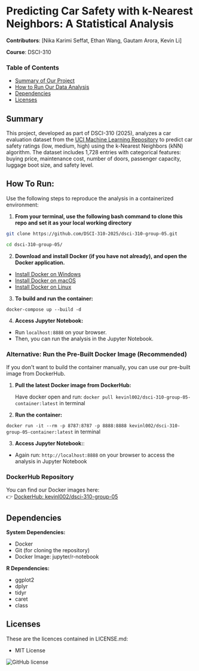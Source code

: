 # Predicting Car Safety with k-Nearest Neighbors: A Statistical Analysis

**Contributors**: [Nika Karimi Seffat, Ethan Wang, Gautam Arora, Kevin Li]

**Course**: DSCI-310   


### Table of Contents
- [Summary of Our Project](#summary)
- [How to Run Our Data Analysis](#how-to-run)
- [Dependencies](#dependencies)
- [Licenses](#licenses)

## Summary

This project, developed as part of DSCI-310 (2025), analyzes a car evaluation dataset from the [UCI Machine Learning Repository](https://archive.ics.uci.edu/ml/datasets/Car+Evaluation) to predict car safety ratings (low, medium, high) using the k-Nearest Neighbors (kNN) algorithm. The dataset includes 1,728 entries with categorical features: buying price, maintenance cost, number of doors, passenger capacity, luggage boot size, and safety level.

## How To Run:

Use the following steps to reproduce the analysis in a containerized environment:

1. **From your terminal, use the following bash command to clone this repo and set it as your local working directory**

```bash
git clone https://github.com/DSCI-310-2025/dsci-310-group-05.git
```

```bash
cd dsci-310-group-05/
```

2. **Download and install Docker (if you have not already), and open the Docker application.**

- [Install Docker on Windows](https://docs.docker.com/docker-for-windows/install/)
- [Install Docker on macOS](https://docs.docker.com/docker-for-mac/install/)
- [Install Docker on Linux](https://docs.docker.com/engine/install/)

3. **To build and run the container:**

`docker-compose up --build -d`

4. **Access Jupyter Notebook:**

- Run `localhost:8888` on your browser.
- Then, you can run the analysis in the Jupyter Notebook.

### Alternative: Run the Pre-Built Docker Image (Recommended)
If you don't want to build the container manually, you can use our pre-built image from DockerHub.

1. **Pull the latest Docker image from DockerHub:**

   Have docker open and run: `docker pull kevinl002/dsci-310-group-05-container:latest` in terminal

2. **Run the container:**

 `docker run -it --rm -p 8787:8787 -p 8888:8888 kevinl002/dsci-310-group-05-container:latest` in terminal

3. **Access Jupyter Notebook:**:

- Again run: `http://localhost:8888` on your browser to access the analysis in Jupyter Notebook

### DockerHub Repository
You can find our Docker images here:  
👉 [DockerHub: kevinl002/dsci-310-group-05](https://hub.docker.com/r/kevinl002/dsci-310-group-05-container)

## Dependencies

**System Dependencies:**

- Docker
- Git (for cloning the repository)
- Docker Image: jupyter/r-notebook

**R Dependencies:**

- ggplot2
- dplyr
- tidyr
- caret
- class

## Licenses

These are the licences contained in LICENSE.md:

- MIT License

![GitHub license](https://img.shields.io/github/license/DSCI-310-2025/dsci-310-group-7-data-dudes) 
